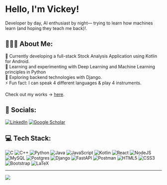 # Hello, I'm Vickey!
Developer by day, AI enthusiast by night— trying to learn how machines learn (and hoping they teach me back)!.

## 👨🏽‍💻 About Me:
🔭 Currently developing a full-stack Stock Analysis Application using Kotlin for Android.<br>
🧠 Learning and experimenting with Deep Learning and Machine Learning principles in Python <br>
🚀 Exploring backend technologies with Django.<br>
⚡ Fun fact: I can speak 4 different languages & play 4 instruments.<br>

Check out my works -> [here](https://vickeyghimire.netlify.app/).


## 📱 Socials:
[![LinkedIn](https://img.shields.io/badge/LinkedIn-%230077B5.svg?logo=linkedin&logoColor=white)](https://linkedin.com/in/vickeyjung) [![Google Scholar](https://img.shields.io/badge/GoogleScholar-%230077B5.svg?logo=linkedin&logoColor=white)](https://scholar.google.com/citations?user=67DZ3H0AAAAJ&hl=en) 

## 💻 Tech Stack:
![C](https://img.shields.io/badge/c-%2300599C.svg?style=for-the-badge&logo=c&logoColor=white) ![C++](https://img.shields.io/badge/c++-%2300599C.svg?style=for-the-badge&logo=c%2B%2B&logoColor=white) ![Python](https://img.shields.io/badge/python-3670A0?style=for-the-badge&logo=python&logoColor=ffdd54) ![Java](https://img.shields.io/badge/java-%23ED8B00.svg?style=for-the-badge&logo=openjdk&logoColor=white) ![JavaScript](https://img.shields.io/badge/javascript-%23323330.svg?style=for-the-badge&logo=javascript&logoColor=%23F7DF1E)  ![Kotlin](https://img.shields.io/badge/kotlin-%237F52FF.svg?style=for-the-badge&logo=kotlin&logoColor=white) ![React](https://img.shields.io/badge/react-%2320232a.svg?style=for-the-badge&logo=react&logoColor=%2361DAFB) ![NodeJS](https://img.shields.io/badge/node.js-6DA55F?style=for-the-badge&logo=node.js&logoColor=white) ![MySQL](https://img.shields.io/badge/mysql-4479A1.svg?style=for-the-badge&logo=mysql&logoColor=white) ![Postgres](https://img.shields.io/badge/postgres-%23316192.svg?style=for-the-badge&logo=postgresql&logoColor=white) ![Django](https://img.shields.io/badge/django-%23092E20.svg?style=for-the-badge&logo=django&logoColor=white) ![FastAPI](https://img.shields.io/badge/FastAPI-005571?style=for-the-badge&logo=fastapi) ![Postman](https://img.shields.io/badge/Postman-FF6C37?style=for-the-badge&logo=postman&logoColor=white) ![HTML5](https://img.shields.io/badge/html5-%23E34F26.svg?style=for-the-badge&logo=html5&logoColor=white) ![CSS3](https://img.shields.io/badge/css3-%231572B6.svg?style=for-the-badge&logo=css3&logoColor=white) ![Bootstrap](https://img.shields.io/badge/bootstrap-%238511FA.svg?style=for-the-badge&logo=bootstrap&logoColor=white) ![LaTeX](https://img.shields.io/badge/latex-%23008080.svg?style=for-the-badge&logo=latex&logoColor=white)




---
[![](https://visitcount.itsvg.in/api?id=junggeyy&icon=0&color=0)](https://visitcount.itsvg.in)

<!-- Proudly created with GPRM ( https://gprm.itsvg.in ) -->

<!--
**junggeyy/junggeyy** is a ✨ _special_ ✨ repository because its `README.md` (this file) appears on your GitHub profile.

Here are some ideas to get you started:

- 🔭 I’m currently working on ...
- 🌱 I’m currently learning ...
- 👯 I’m looking to collaborate on ...
- 🤔 I’m looking for help with ...
- 💬 Ask me about ...
- 📫 How to reach me: ...
- 😄 Pronouns: ...
- ⚡ Fun fact: ...
-->
